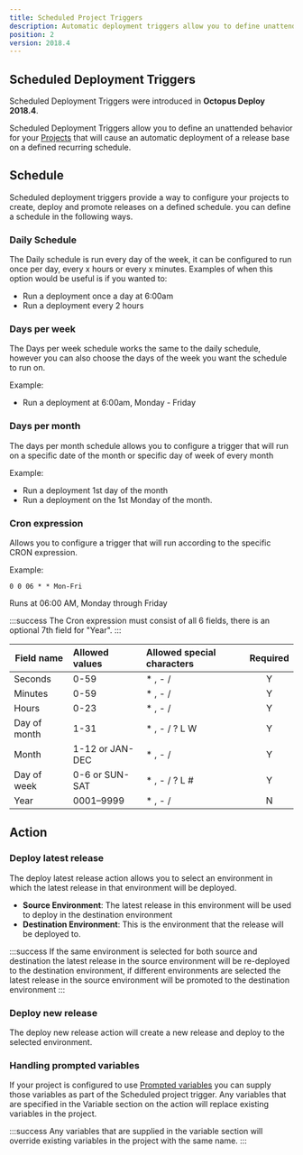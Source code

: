 ```yaml
---
title: Scheduled Project Triggers
description: Automatic deployment triggers allow you to define unattended behavior for your project that will cause an automatic deployment of a release into an environment.
position: 2
version: 2018.4
---
```


## Scheduled Deployment Triggers

Scheduled Deployment Triggers were introduced in **Octopus Deploy 2018.4**.

Scheduled Deployment Triggers allow you to define an unattended behavior for your [Projects](/docs/deployment-process/projects.md) that will cause an automatic deployment of a release base on a defined recurring schedule.

## Schedule

Scheduled deployment triggers provide a way to configure your projects to create, deploy and promote releases on a defined schedule.
you can define a schedule in the following ways.

### Daily Schedule
The Daily schedule is run every day of the week, it can be configured to run once per day, every x hours or every x minutes.
Examples of when this option would be useful is if you wanted to:
* Run a deployment once a day at 6:00am
* Run a deployment every 2 hours

### Days per week
The Days per week schedule works the same to the daily schedule, however you can also choose the days of the week you want the schedule to run on.

Example:
* Run a deployment at 6:00am, Monday - Friday

### Days per month
The days per month schedule allows you to configure a trigger that will run on a specific date of the month or specific day of week of every month

Example:
* Run a deployment 1st day of the month
* Run a deployment on the 1st Monday of the month.

### Cron expression
Allows you to configure a trigger that will run according to the specific CRON expression.

Example:

`0 0 06 * * Mon-Fri`

Runs at 06:00 AM, Monday through Friday

:::success
The Cron expression must consist of all 6 fields, there is an optional 7th field for "Year".
:::

| Field name    | Allowed values       | Allowed special characters  | Required |
| ------------- |:-------------------- |:--------------------------- | :------: |
| Seconds       | 0-59                 | * , - /                     | Y        |
| Minutes       | 0-59                 | * , - /                     | Y        |
| Hours         | 0-23                 | * , - /                     | Y        |
| Day of month  | 1-31                 | * , - / ? L W               | Y        |
| Month         | 1-12 or JAN-DEC      | * , - /                     | Y        |
| Day of week   | 0-6 or SUN-SAT       | * , - / ? L #               | Y        |
| Year          | 0001–9999            | * , - /                     | N        |

## Action

### Deploy latest release
The deploy latest release action allows you to select an environment in which the latest release in that environment will be deployed.
* **Source Environment**: The latest release in this environment will be used to deploy in the destination environment
* **Destination Environment**: This is the environment that the release will be deployed to.

:::success
If the same environment is selected for both source and destination the latest release in the source environment will be re-deployed to the destination environment, if different environments are selected the latest release in the source environment will be promoted to the destination environment
:::

### Deploy new release
The deploy new release action will create a new release and deploy to the selected environment.

### Handling prompted variables
If your project is configured to use [Prompted variables](/deployment-process/variables/prompted-variables.md) you can supply those variables as part of the Scheduled project trigger. Any variables that are specified in the Variable section on the action will replace existing variables in the project.

:::success
Any variables that are supplied in the variable section will override existing variables in the project with the same name.
:::
